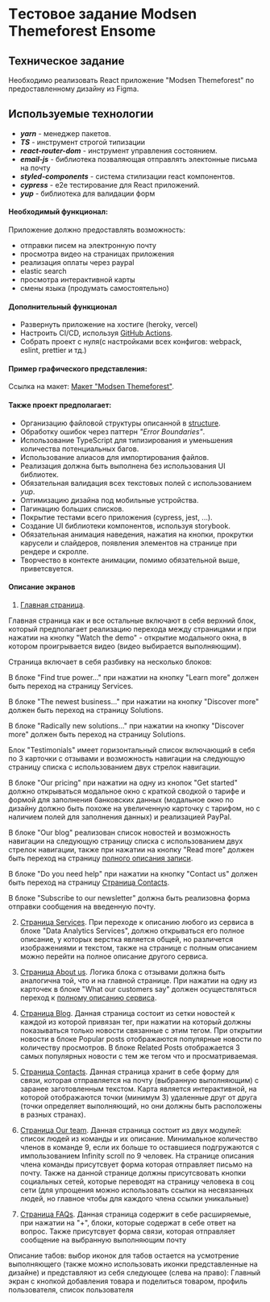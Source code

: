 # Tестовое задание Modsen Themeforest Ensome

## Техническое задание

Необходимо реализовать React приложение "Modsen Themeforest" по предоставленному дизайну из Figma.

## Используемые технологии

- **_yarn_** - менеджер пакетов.
- **_TS_** - инструмент строгой типизации
- **_react-router-dom_** - инструмент управления состоянием.
- **_email-js_** - библиотека позваляющая отправлять электонные письма на почту
- **_styled-components_** - система стилизации react компонентов.
- **_cypress_** - e2e тестирование для React приложений.
- **_yup_** - библиотека для валидации форм

#### Необходимый функционал:

Приложение должно предоставлять возможность:

- отправки писем на электронную почту
- просмотра видео на страницах приложения
- реализация оплаты через paypal
- elastic search
- просмотра интерактивной карты
- смены языка (продумать самостоятельно)

#### Дополнительный функционал

- Развернуть приложение на хостиге (heroky, vercel)
- Настроить CI/CD, используя [GitHub Actions](https://github.com/features/actions).
- Собрать проект с нуля(с настройками всех конфигов: webpack, eslint, prettier и тд.)

#### Пример графического представления:

Ссылка на макет: [Макет "Modsen Themeforest"](<https://www.figma.com/file/RH6Tg2icMlc7M2DdHEJ9Bl/Themeforest-Modsen-Template-(Community)?node-id=236%3A74554>).

#### Также проект предполагает:

- Организацию файловой структуры описанной в [structure](https://github.com/mkrivel/structure).
- Обработку ошибок через паттерн _"Error Boundaries"_.
- Использование TypeScript для типизирования и уменьшения количества потенциальных багов.
- Использование алиасов для импортирования файлов.
- Реализация должна быть выполнена без использования UI библиотек.
- Обязательная валидация всех текстовых полей с использованием _yup_.
- Оптимизацию дизайна под мобильные устройства.
- Пагинацию больших списков.
- Покрытие тестами всего приложения (cypress, jest, ...).
- Создание UI библиотеки компонентов, используя storybook.
- Обязательная анимация наведения, нажатия на кнопки, прокрутки карусели и слайдеров, появления элементов на странице при рендере и скролле.
- Творчество в контекте анимации, помимо обязательной выше, приветсвуется.

#### Описание экранов

1. [Главная страница](<https://www.figma.com/file/RH6Tg2icMlc7M2DdHEJ9Bl/Themeforest-Modsen-Template-(Community)?node-id=255%3A18588>).

Главная страница как и все остальные включают в себя верхний блок, который предполагает реализацию перехода между страницами и при нажатии на кнопку "Watch the demo" - открытие модального окна,
в котором проигрывается видео (видео выбирается выполняющим).

Страница включает в себя разбивку на несколько блоков:

В блоке "Find true power..." при нажатии на кнопку "Learn more" должен быть переход на
страницу Services.

В блоке "The newest business..." при нажатии на кнопку "Discover more" должен быть переход на страницу Solutions.

В блоке "Radically new solutions..." при нажатии на кнопку "Discover more" должен быть переход на страницу Solutions.

Блок "Testimonials" имеет горизонтальный список включающий в себя по 3 карточки с отзывами и возможность навигации на следующую страницу списка с использованием двух стрелок навигации.

В блоке "Our pricing" при нажатии на одну из кнопок "Get started" должно открываться модальное окно с краткой сводкой о тарифе и формой для заполнения банковских данных (модальное окно по дизайну должно быть похоже на увеличенную карточку с тарифом, но с наличием полей для заполнения данных) и реализацией PayPal.

В блоке "Our blog" реализован список новостей и возможность навигации на следующую страницу списка с использованием двух стрелок навигации, также при нажатии на кнопку "Read more" должен быть переход на страницу [полного описания записи](<https://www.figma.com/file/RH6Tg2icMlc7M2DdHEJ9Bl/Themeforest-Modsen-Template-(Community)?node-id=255%3A24521>).

В блоке "Do you need help" при нажатии на кнопку "Contact us" должен быть переход на страницу [Страница Contacts](<https://www.figma.com/file/RH6Tg2icMlc7M2DdHEJ9Bl/Themeforest-Modsen-Template-(Community)?node-id=255%3A26942>).

В блоке "Subscribe to our newsletter" должна быть реализовна форма отправки сообщения на введенную почту.

2. [Страница Services](<https://www.figma.com/file/RH6Tg2icMlc7M2DdHEJ9Bl/Themeforest-Modsen-Template-(Community)?node-id=255%3A20964>). При переходе к описанию любого из сервиса в блоке "Data Analytics Services", должно открываться его полное описание, у которых верстка является общей, но различется изображениями и текстом, также на странице с полным описанием можно перейти на полное описание другого сервиса.

3. [Страница About us](<https://www.figma.com/file/RH6Tg2icMlc7M2DdHEJ9Bl/Themeforest-Modsen-Template-(Community)?node-id=255%3A23264>). Логика блока с отзывами должна быть аналогична той, что и на главной странице. При нажатии на одну из карточек в блоке "What our customers say" должен осуществляться переход к [полному описанию сервиса](<https://www.figma.com/file/RH6Tg2icMlc7M2DdHEJ9Bl/Themeforest-Ensome-Modsen-(Community)?node-id=255%3A24521>).

4. [Страница Blog](<https://www.figma.com/file/RH6Tg2icMlc7M2DdHEJ9Bl/Themeforest-Modsen-Template-(Community)?node-id=255%3A24519>). Данная страница состоит из сетки новостей к каждой из которой привязан тег, при нажатии на который должны показываться только новости связанные с этим тегом. При открытии новости в блоке Popular posts отображаются популярные новости по количеству просмотров. В блоке Related Posts отображается 3 самых популярных новости с тем же тегом что и просматриваемая.

5. [Страница Contacts](<https://www.figma.com/file/RH6Tg2icMlc7M2DdHEJ9Bl/Themeforest-Modsen-Template-(Community)?node-id=255%3A26942>). Данная страница хранит в себе форму для связи, которая отправляется на почту (выбранную выполняющим) с заранее заготовленным текстом. Карта является интерактивной, на которой отображаются точки (минимум 3) удаленные друг от друга (точки определяет выполняющий, но они должны быть расположены в разных странах).

6. [Страница Our team](<https://www.figma.com/file/RH6Tg2icMlc7M2DdHEJ9Bl/Themeforest-Modsen-Template-(Community)?node-id=255%3A27792>). Данная страница состоит из двух модулей: список людей из команды и их описание. Минимальное количество членов в команде 9, если их больше то оставшиеся подгружаются с импользованием Infinity scroll по 9 человек. На странице описания члена команды присутсвует форма которая отправляет письмо на почту. Также на данной странице должны присутсвовать кнопки социальных сетей, которые переводят на страницу человека в соц сети (для упрощения можно использовать ссылки на несвязанных людей, но главное чтобы для каждого члена ссылки уникальные)

7. [Страница FAQs](<https://www.figma.com/file/RH6Tg2icMlc7M2DdHEJ9Bl/Themeforest-Modsen-Template-(Community)?node-id=255%3A28995>). Данная страница содержит в себе расширяемые, при нажатии на "+", блоки, которые содержат в себе ответ на вопрос. Также присутсвует форма связи, которая отправляет сообщение на выбранную выполняющим почту

Описание табов: выбор иконок для табов остается на усмотрение выполняющего (также можно использовать иконки представленные на дизайне) и представляют из себя следующее (слева на право): Главный экран с кнопкой добавления товара и поделиться товаром, профиль пользователя, список пользователя
